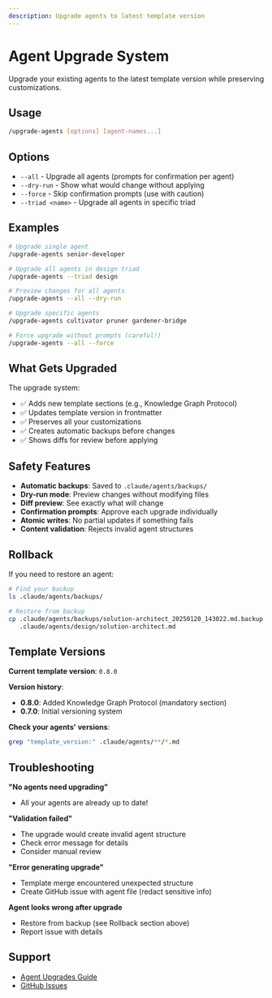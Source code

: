 ```yaml
---
description: Upgrade agents to latest template version
---
```


# Agent Upgrade System

Upgrade your existing agents to the latest template version while preserving customizations.

## Usage

```bash
/upgrade-agents [options] [agent-names...]
```

## Options

- `--all` - Upgrade all agents (prompts for confirmation per agent)
- `--dry-run` - Show what would change without applying
- `--force` - Skip confirmation prompts (use with caution)
- `--triad <name>` - Upgrade all agents in specific triad

## Examples

```bash
# Upgrade single agent
/upgrade-agents senior-developer

# Upgrade all agents in design triad
/upgrade-agents --triad design

# Preview changes for all agents
/upgrade-agents --all --dry-run

# Upgrade specific agents
/upgrade-agents cultivator pruner gardener-bridge

# Force upgrade without prompts (careful!)
/upgrade-agents --all --force
```

## What Gets Upgraded

The upgrade system:

- ✅ Adds new template sections (e.g., Knowledge Graph Protocol)
- ✅ Updates template version in frontmatter
- ✅ Preserves all your customizations
- ✅ Creates automatic backups before changes
- ✅ Shows diffs for review before applying

## Safety Features

- **Automatic backups**: Saved to `.claude/agents/backups/`
- **Dry-run mode**: Preview changes without modifying files
- **Diff preview**: See exactly what will change
- **Confirmation prompts**: Approve each upgrade individually
- **Atomic writes**: No partial updates if something fails
- **Content validation**: Rejects invalid agent structures

## Rollback

If you need to restore an agent:

```bash
# Find your backup
ls .claude/agents/backups/

# Restore from backup
cp .claude/agents/backups/solution-architect_20250120_143022.md.backup \
   .claude/agents/design/solution-architect.md
```

## Template Versions

**Current template version**: `0.8.0`

**Version history**:
- **0.8.0**: Added Knowledge Graph Protocol (mandatory section)
- **0.7.0**: Initial versioning system

**Check your agents' versions**:
```bash
grep "template_version:" .claude/agents/**/*.md
```

## Troubleshooting

**"No agents need upgrading"**
- All your agents are already up to date!

**"Validation failed"**
- The upgrade would create invalid agent structure
- Check error message for details
- Consider manual review

**"Error generating upgrade"**
- Template merge encountered unexpected structure
- Create GitHub issue with agent file (redact sensitive info)

**Agent looks wrong after upgrade**
- Restore from backup (see Rollback section above)
- Report issue with details

## Support

- [Agent Upgrades Guide](../../docs/AGENT_UPGRADES.md)
- [GitHub Issues](https://github.com/reliable-agents-ai/triads/issues)
